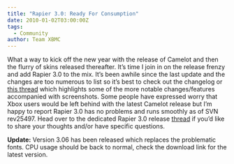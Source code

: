```yaml
---
title: "Rapier 3.0: Ready For Consumption"
date: 2010-01-02T03:00:00Z
tags:
  - Community
author: Team XBMC
---
```


What a way to kick off the new year with the release of Camelot and then the flurry of skins released thereafter. It’s time I join in on the release frenzy and add Rapier 3.0 to the mix. It’s been awhile since the last update and the changes are too numerous to list so it’s best to check out the changelog or [this thread](https://forum.kodi.tv/showthread.php?tid=65889) which highlights some of the more notable changes/features accompanied with screenshots. Some people have expressed worry that Xbox users would be left behind with the latest Camelot release but I’m happy to report Rapier 3.0 has no problems and runs smoothly as of SVN rev25497. Head over to the dedicated Rapier 3.0 release [thread](https://forum.kodi.tv/showthread.php?tid=65895) if you’d like to share your thoughts and/or have specific questions.

**Update:** Version 3.06 has been released which replaces the problematic fonts. CPU usage should be back to normal, check the download link for the latest version.

